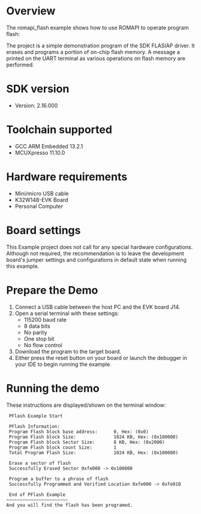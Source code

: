 Overview
========

The romapi_flash example shows how to use ROMAPI to operate program flash:

The project is a simple demonstration program of the SDK FLASIAP driver. It erases and programs
a portion of on-chip flash memory. A message a printed on the UART terminal as various operations on
flash memory are performed.


SDK version
===========
- Version: 2.16.000

Toolchain supported
===================
- GCC ARM Embedded  13.2.1
- MCUXpresso  11.10.0

Hardware requirements
=====================
- Mini/micro USB cable
- K32W148-EVK Board
- Personal Computer

Board settings
==============
This Example project does not call for any special hardware configurations.
Although not required, the recommendation is to leave the development board's jumper settings
and configurations in default state when running this example.

Prepare the Demo
================
1. Connect a USB cable between the host PC and the EVK board J14.
2. Open a serial terminal with these settings:
    - 115200 baud rate
    - 8 data bits
    - No parity
    - One stop bit
    - No flow control
3. Download the program to the target board.
4. Either press the reset button on your board or launch the debugger in your IDE to begin running the example.

Running the demo
================
These instructions are displayed/shown on the terminal window:
~~~~~~~~~~~~~~~~~~~~~~~~
 PFlash Example Start

 PFlash Information:
 Program Flash block base address:      0, Hex: (0x0)
 Program Flash block Size:              1024 KB, Hex: (0x100000)
 Program Flash block Sector Size:       8 KB, Hex: (0x2000)
 Program Flash block count Size:        1
 Total Program Flash Size:              1024 KB, Hex: (0x100000)

 Erase a sector of flash
 Successfully Erased Sector 0xfe000 -> 0x100000

 Program a buffer to a phrase of flash
 Successfully Programmed and Verified Location 0xfe000 -> 0xfe010

 End of PFlash Example
~~~~~~~~~~~~~~~~~~~~~~~
And you will find the flash has been programed.
